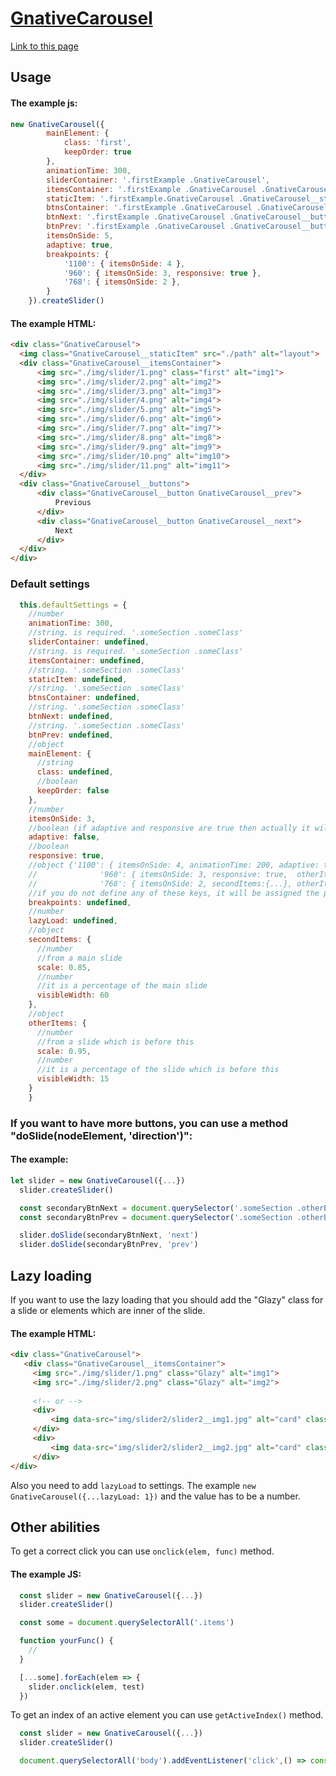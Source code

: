 # [GnativeCarousel](https://truegelen.github.io/GnativeCarousel/dist/)
[Link to this page](https://truegelen.github.io/GnativeCarousel/dist/)

Usage
-----------------------------
#### The example js:
````js
new GnativeCarousel({
		mainElement: {
			class: 'first',
			keepOrder: true
		},
		animationTime: 300,
		sliderContainer: '.firstExample .GnativeCarousel',
		itemsContainer: '.firstExample .GnativeCarousel .GnativeCarousel__itemsContainer',
		staticItem: '.firstExample.GnativeCarousel .GnativeCarousel__staticItem',
		btnsContainer: '.firstExample .GnativeCarousel .GnativeCarousel__buttons',
		btnNext: '.firstExample .GnativeCarousel .GnativeCarousel__buttons .GnativeCarousel__next',
		btnPrev: '.firstExample .GnativeCarousel .GnativeCarousel__buttons .GnativeCarousel__prev',
		itemsOnSide: 5,
		adaptive: true,
		breakpoints: {
			'1100': { itemsOnSide: 4 },
			'960': { itemsOnSide: 3, responsive: true },
			'768': { itemsOnSide: 2 },
		}
	}).createSlider()
  ````
  
  #### The example HTML:
  ````html
<div class="GnativeCarousel">
	<img class="GnativeCarousel__staticItem" src="./path" alt="layout">
	<div class="GnativeCarousel__itemsContainer">
		<img src="./img/slider/1.png" class="first" alt="img1">
		<img src="./img/slider/2.png" alt="img2">
		<img src="./img/slider/3.png" alt="img3">
		<img src="./img/slider/4.png" alt="img4">
		<img src="./img/slider/5.png" alt="img5">
		<img src="./img/slider/6.png" alt="img6">
		<img src="./img/slider/7.png" alt="img7">
		<img src="./img/slider/8.png" alt="img8">
		<img src="./img/slider/9.png" alt="img9">
		<img src="./img/slider/10.png" alt="img10">
		<img src="./img/slider/11.png" alt="img11">
	</div>
	<div class="GnativeCarousel__buttons">
		<div class="GnativeCarousel__button GnativeCarousel__prev">
			Previous
		</div>
		<div class="GnativeCarousel__button GnativeCarousel__next">
			Next
		</div>
	</div>
</div>
````
  
  ### Default settings
  
````js
  this.defaultSettings = {
    //number
    animationTime: 300,
    //string. is required. '.someSection .someClass' 
    sliderContainer: undefined,
    //string. is required. '.someSection .someClass' 
    itemsContainer: undefined,
    //string. '.someSection .someClass' 
    staticItem: undefined,
    //string. '.someSection .someClass' 
    btnsContainer: undefined,
    //string. '.someSection .someClass' 
    btnNext: undefined,
    //string. '.someSection .someClass' 
    btnPrev: undefined,
    //object
    mainElement: {
      //string
      class: undefined,
      //boolean
      keepOrder: false
    },
    //number
    itemsOnSide: 3,
    //boolean (if adaptive and responsive are true then actually it will be responsive: true)
    adaptive: false,
    //boolean
    responsive: true,
    //object {'1100': { itemsOnSide: 4, animationTime: 200, adaptive: true},
    //				'960': { itemsOnSide: 3, responsive: true,  otherItems:{...}}, 
    //				'768': { itemsOnSide: 2, secondItems:{...}, otherItems:{...} }...
    //if you do not define any of these keys, it will be assigned the previous value
    breakpoints: undefined,
    //number
    lazyLoad: undefined,
    //object
    secondItems: {
      //number
      //from a main slide
      scale: 0.85,
      //number
      //it is a percentage of the main slide
      visibleWidth: 60
    },
    //object
    otherItems: {
      //number
      //from a slide which is before this
      scale: 0.95,
      //number
      //it is a percentage of the slide which is before this
      visibleWidth: 15
    }
	}
  ````
  
  ### If you want to have more buttons, you can use a method "doSlide(nodeElement, 'direction')":
  #### The example:
  
  ````js
  let slider = new GnativeCarousel({...})
	slider.createSlider()

	const secondaryBtnNext = document.querySelector('.someSection .otherButtons .otherButtons_button-next')
	const secondaryBtnPrev = document.querySelector('.someSection .otherButtons .otherButtons_button-prev')

	slider.doSlide(secondaryBtnNext, 'next')
	slider.doSlide(secondaryBtnPrev, 'prev')
  ````

Lazy loading
-------------------------
If you want to use the lazy loading that you should add the "Glazy" class for a slide or elements which are inner of the slide.

#### The example HTML:
 ````html
<div class="GnativeCarousel">
	<div class="GnativeCarousel__itemsContainer">
      <img src="./img/slider/1.png" class="Glazy" alt="img1">
      <img src="./img/slider/2.png" class="Glazy" alt="img2">
    
      <!-- or -->
      <div>
          <img data-src="img/slider2/slider2__img1.jpg" alt="card" class="Glazy">
      </div>
      <div>
          <img data-src="img/slider2/slider2__img2.jpg" alt="card" class="Glazy">
      </div>
</div>
````
Also you need to add `lazyLoad` to settings. The example `new GnativeCarousel({...lazyLoad: 1})` and the value has to be a number.

Other abilities
-------------------------
To get a correct click you can use `onclick(elem, func)` method.

#### The example JS:
  ````js
    const slider = new GnativeCarousel({...})
    slider.createSlider()

    const some = document.querySelectorAll('.items')

    function yourFunc() {
      //
    }

    [...some].forEach(elem => {
      slider.onclick(elem, test)
    })
  ````

  To get an index of an active element you can use `getActiveIndex()` method.

  ````js
    const slider = new GnativeCarousel({...})
    slider.createSlider()

    document.querySelectorAll('body').addEventListener('click',() => console.log(slider.getActiveIndex()))
  ````